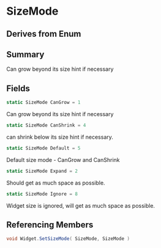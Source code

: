 # SizeMode

## Derives from Enum

## Summary

Can grow beyond its size hint if necessary
## Fields

```c#
static SizeMode CanGrow = 1
```
Can grow beyond its size hint if necessary
```c#
static SizeMode CanShrink = 4
```
can shrink below its size hint if necessary.
```c#
static SizeMode Default = 5
```
Default size mode - CanGrow and CanShrink
```c#
static SizeMode Expand = 2
```
Should get as much space as possible.
```c#
static SizeMode Ignore = 8
```
Widget size is ignored, will get as much space as possible.
## Referencing Members

```c#
void Widget.SetSizeMode( SizeMode, SizeMode ) 
```
